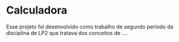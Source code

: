 # Calculadora
Esse projeto foi desenvolvido como trabalho de segundo período da disciplina de LP2 que tratava dos conceitos de ....
